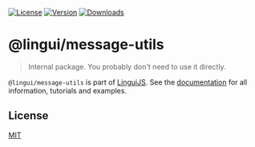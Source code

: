 [![License][badge-license]][license]
[![Version][badge-version]][package]
[![Downloads][badge-downloads]][package]

# @lingui/message-utils

> Internal package. You probably don't need to use it directly.

`@lingui/message-utils` is part of [LinguiJS][linguijs]. See the [documentation][documentation] for all information, tutorials and examples.

## License

[MIT][license]

[license]: https://github.com/lingui/js-lingui/blob/main/LICENSE
[linguijs]: https://github.com/lingui/js-lingui
[documentation]: https://lingui.dev
[package]: https://www.npmjs.com/package/@lingui/message-utils
[badge-downloads]: https://img.shields.io/npm/dw/@lingui/message-utils.svg
[badge-version]: https://img.shields.io/npm/v/@lingui/message-utils.svg
[badge-license]: https://img.shields.io/npm/l/@lingui/message-utils.svg
